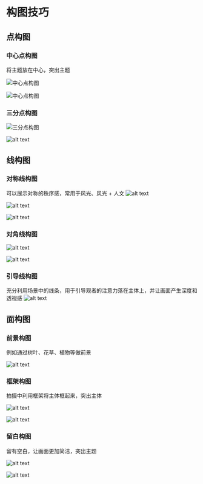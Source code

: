 # 构图技巧


## 点构图

### 中心点构图

将主题放在中心，突出主题

![中心点构图](./../../public/assets/摄影相关/基础知识/2.png)

![中心点构图](./../../public/assets/摄影相关/基础知识/3.png)


### 三分点构图

![三分点构图](./../../public/assets/摄影相关/基础知识/4.png)

![alt text](./../../public/assets/摄影相关/基础知识/5.png)

## 线构图

### 对称线构图

可以展示对称的秩序感，常用于风光、风光 + 人文
![alt text](./../../public/assets/摄影相关/基础知识/6.png)

![alt text](./../../public/assets/摄影相关/基础知识/7.png)

![alt text](./../../public/assets/摄影相关/基础知识/8.png)

### 对角线构图

![alt text](./../../public/assets/摄影相关/基础知识/9.png)

![alt text](./../../public/assets/摄影相关/基础知识/10.png)

### 引导线构图

充分利用场景中的线条，用于引导观者的注意力落在主体上，并让画面产生深度和透视感
![alt text](./../../public/assets/摄影相关/基础知识/11.png)


## 面构图

### 前景构图

例如通过树叶、花草、植物等做前景

![alt text](./../../public/assets/摄影相关/基础知识/12.png)


### 框架构图

拍摄中利用框架将主体框起来，突出主体

![alt text](./../../public/assets/摄影相关/基础知识/13.png)

![alt text](./../../public/assets/摄影相关/基础知识/14.png)



### 留白构图

留有空白，让画面更加简洁，突出主题

![alt text](./../../public/assets/摄影相关/基础知识/15.png)

![alt text](./../../public/assets/摄影相关/基础知识/16.png)